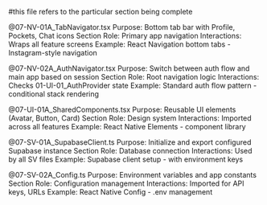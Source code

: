 #this file refers to the particular section being complete 

@07-NV-01A_TabNavigator.tsx
Purpose: Bottom tab bar with Profile, Pockets, Chat icons
Section Role: Primary app navigation
Interactions: Wraps all feature screens
Example: React Navigation bottom tabs - Instagram-style navigation

@07-NV-02A_AuthNavigator.tsx
Purpose: Switch between auth flow and main app based on session
Section Role: Root navigation logic
Interactions: Checks 01-UI-01_AuthProvider state
Example: Standard auth flow pattern - conditional stack rendering

@07-UI-01A_SharedComponents.tsx
Purpose: Reusable UI elements (Avatar, Button, Card)
Section Role: Design system
Interactions: Imported across all features
Example: React Native Elements - component library

@07-SV-01A_SupabaseClient.ts
Purpose: Initialize and export configured Supabase instance
Section Role: Database connection
Interactions: Used by all SV files
Example: Supabase client setup - with environment keys

@07-SV-02A_Config.ts
Purpose: Environment variables and app constants
Section Role: Configuration management
Interactions: Imported for API keys, URLs
Example: React Native Config - .env management
